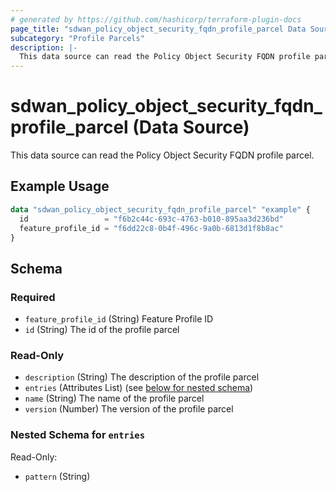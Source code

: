 ```yaml
---
# generated by https://github.com/hashicorp/terraform-plugin-docs
page_title: "sdwan_policy_object_security_fqdn_profile_parcel Data Source - terraform-provider-sdwan"
subcategory: "Profile Parcels"
description: |-
  This data source can read the Policy Object Security FQDN profile parcel.
---
```


# sdwan_policy_object_security_fqdn_profile_parcel (Data Source)

This data source can read the Policy Object Security FQDN profile parcel.

## Example Usage

```terraform
data "sdwan_policy_object_security_fqdn_profile_parcel" "example" {
  id                 = "f6b2c44c-693c-4763-b010-895aa3d236bd"
  feature_profile_id = "f6dd22c8-0b4f-496c-9a0b-6813d1f8b8ac"
}
```

<!-- schema generated by tfplugindocs -->
## Schema

### Required

- `feature_profile_id` (String) Feature Profile ID
- `id` (String) The id of the profile parcel

### Read-Only

- `description` (String) The description of the profile parcel
- `entries` (Attributes List) (see [below for nested schema](#nestedatt--entries))
- `name` (String) The name of the profile parcel
- `version` (Number) The version of the profile parcel

<a id="nestedatt--entries"></a>
### Nested Schema for `entries`

Read-Only:

- `pattern` (String)
